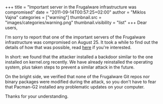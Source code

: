 +++
title = "Important server in the Frugalware infrastructure was compromised"
date = "2011-09-14T00:57:25+02:00"
author = "Miklos Vajna"
categories = ["warning"]
thumbnail.src = "images/categories/warning.png"
thumbnail.visibility = "list"
+++
Dear users,  
  


 I'm sorry to report that one of the important servers of the
 Frugalware infrastructure was compromised on August 25. It took
 a while to find out the details of how that was possible,
 read [here](http://article.gmane.org/gmane.linux.frugalware.devel/9899)
 if you're interested.  
  


 In short: we found that the attacker installed a backdoor
 similar to the one installed on kernel.org recently. We have already
 reinstalled the operating system, plus taken steps to prevent
 a similar attack in the future.  
  


 On the bright side, we verified that none of the Frugalware
 Git repos nor binary packages were modified during the
 attack, so you don't have to fear that Pacman-G2 installed any
 problematic updates on your computer.  
  


 Thanks for your understanding.